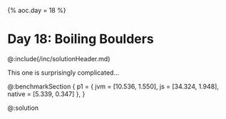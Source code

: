 {% aoc.day = 18 %}

# Day 18: Boiling Boulders

@:include(/inc/solutionHeader.md)

This one is surprisingly complicated...

@:benchmarkSection {
p1 = {
jvm = [10.536, 1.550],
js = [34.324, 1.948],
native = [5.339, 0.347]
},
}

@:solution